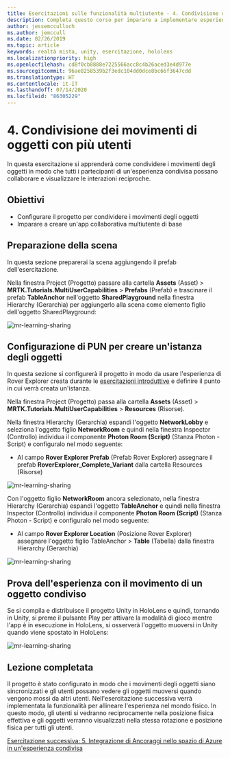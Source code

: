 ```yaml
---
title: Esercitazioni sulle funzionalità multiutente - 4. Condivisione dei movimenti di oggetti con più utenti
description: Completa questo corso per imparare a implementare esperienze condivise multiutente all'interno di un'applicazione HoloLens 2.
author: jessemcculloch
ms.author: jemccull
ms.date: 02/26/2019
ms.topic: article
keywords: realtà mista, unity, esercitazione, hololens
ms.localizationpriority: high
ms.openlocfilehash: cd8f0cb8888e7225566acc8c4b26aced3e4d977e
ms.sourcegitcommit: 96ae8258539b2f3edc104dd0dce8bc66f3647cdd
ms.translationtype: HT
ms.contentlocale: it-IT
ms.lasthandoff: 07/14/2020
ms.locfileid: "86305229"
---
```

# <a name="4-sharing-object-movements-with-multiple-users"></a>4. Condivisione dei movimenti di oggetti con più utenti

In questa esercitazione si apprenderà come condividere i movimenti degli oggetti in modo che tutti i partecipanti di un'esperienza condivisa possano collaborare e visualizzare le interazioni reciproche.

## <a name="objectives"></a>Obiettivi

* Configurare il progetto per condividere i movimenti degli oggetti
* Imparare a creare un'app collaborativa multiutente di base

## <a name="preparing-the-scene"></a>Preparazione della scena

In questa sezione preparerai la scena aggiungendo il prefab dell'esercitazione.

Nella finestra Project (Progetto) passare alla cartella **Assets** (Asset) > **MRTK.Tutorials.MultiUserCapabilities** > **Prefabs** (Prefab) e trascinare il prefab **TableAnchor** nell'oggetto **SharedPlayground** nella finestra Hierarchy (Gerarchia) per aggiungerlo alla scena come elemento figlio dell'oggetto SharedPlayground:

![mr-learning-sharing](images/mr-learning-sharing/sharing-04-section1-step1-1.png)

## <a name="configuring-pun-to-instantiate-the-objects"></a>Configurazione di PUN per creare un'istanza degli oggetti

In questa sezione si configurerà il progetto in modo da usare l'esperienza di Rover Explorer creata durante le [esercitazioni introduttive](mr-learning-base-01.md) e definire il punto in cui verrà creata un'istanza.

Nella finestra Project (Progetto) passa alla cartella **Assets** (Asset) > **MRTK.Tutorials.MultiUserCapabilities** > **Resources** (Risorse).

Nella finestra Hierarchy (Gerarchia) espandi l'oggetto **NetworkLobby** e seleziona l'oggetto figlio **NetworkRoom** e quindi nella finestra Inspector (Controllo) individua il componente **Photon Room (Script)** (Stanza Photon - Script) e configuralo nel modo seguente:

* Al campo **Rover Explorer Prefab** (Prefab Rover Explorer) assegnare il prefab **RoverExplorer_Complete_Variant** dalla cartella Resources (Risorse)

![mr-learning-sharing](images/mr-learning-sharing/sharing-04-section2-step1-1.png)

Con l'oggetto figlio **NetworkRoom** ancora selezionato, nella finestra Hierarchy (Gerarchia) espandi l'oggetto **TableAnchor** e quindi nella finestra Inspector (Controllo) individua il componente **Photon Room (Script)** (Stanza Photon - Script) e configuralo nel modo seguente:

* Al campo **Rover Explorer Location** (Posizione Rover Explorer) assegnare l'oggetto figlio TableAnchor > **Table** (Tabella) dalla finestra Hierarchy (Gerarchia)

![mr-learning-sharing](images/mr-learning-sharing/sharing-04-section2-step1-2.png)

## <a name="trying-the-experience-with-shared-object-movement"></a>Prova dell'esperienza con il movimento di un oggetto condiviso

Se si compila e distribuisce il progetto Unity in HoloLens e quindi, tornando in Unity, si preme il pulsante Play per attivare la modalità di gioco mentre l'app è in esecuzione in HoloLens, si osserverà l'oggetto muoversi in Unity quando viene spostato in HoloLens:

![mr-learning-sharing](images/mr-learning-sharing/sharing-04-section3-step1-1.gif)

## <a name="congratulations"></a>Lezione completata

Il progetto è stato configurato in modo che i movimenti degli oggetti siano sincronizzati e gli utenti possano vedere gli oggetti muoversi quando vengono mossi da altri utenti. Nell'esercitazione successiva verrà implementata la funzionalità per allineare l'esperienza nel mondo fisico. In questo modo, gli utenti si vedranno reciprocamente nella posizione fisica effettiva e gli oggetti verranno visualizzati nella stessa rotazione e posizione fisica per tutti gli utenti.

[Esercitazione successiva: 5. Integrazione di Ancoraggi nello spazio di Azure in un'esperienza condivisa](mr-learning-sharing-05.md)
